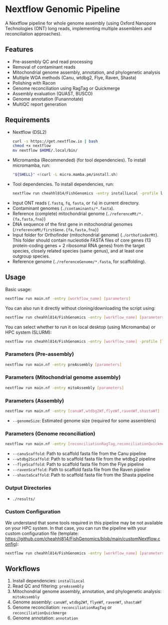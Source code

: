 # Nextflow Genomic Pipeline

A Nextflow pipeline for whole genome assembly (using Oxford Nanopore Technologies (ONT) long reads, implementing multiple assemblers and reconciliation approaches).

## Features
- Pre-assembly QC and read processing
- Removal of contaminant reads
- Mitochondrial genome assembly, annotation, and phylogenetic analysis
- Multiple WGA methods (Canu, wtdbg2, Flye, Raven, Shasta)
- Polishing with Racon
- Genome reconciliation using RagTag or Quickmerge
- Assembly evaluation (QUAST, BUSCO)
- Genome annotation (Funannotate)
- MultiQC report generation

## Requirements
- Nextflow (DSL2)
    ```bash
    curl -s https://get.nextflow.io | bash
    chmod +x nextflow
    mv nextflow $HOME/.local/bin/
    ```
- Micromamba (Recommended) (for tool dependencies). To install micromamba, run:
    ```bash
    "${SHELL}" <(curl -L micro.mamba.pm/install.sh)
    ```
- Tool dependencies. To install dependencies, run:
    ```bash
    nextflow run cheahhl814/FishGenomics -entry installLocal -profile local
    ```
- Input ONT reads (`.fastq`, `fq`, `fasta`, or `fa`) in current directory.
- Contaminant genomes (`./contaminants/*.fasta`).
- Reference (complete) mitochondrial genome (`./referenceMt/*.{fa,fasta,fna}`)
- DNA sequence of the first gene in mitochondrial genomes (`/referenceMt/firstGene.{fa,fasta,fna}`)
- Input folder for Orthofinder (mitochondrial genome) (`./orthofinderMt`). This folder should contain nucleotide FASTA files of core genes (13 protein-coding genes + 2 ribosomal RNA genes) from the target species, closely related species (same genus), and at least one outgroup species. 
- Reference genome (`./referenceGenome/*.fasta`, for scaffolding).

## Usage

Basic usage:
```bash
nextflow run main.nf -entry [workflow_name] [parameters]
```
You can also run it directly without cloning/downloading the script using:
```bash
nextflow run cheahhl814/FishGenomics -entry [workflow_name] [parameters]
```
You can select whether to run it on local desktop (using Micromamba) or HPC system (SLURM):
```bash
nextflow run cheahhl814/FishGenomics -entry [workflow_name] -profile [local,hpc] [parameters]
```

### Parameters (Pre-assembly)
```bash
nextflow run main.nf -entry preAssembly [parameters]
```
### Parameters (Mitochondrial genome assembly)
```bash
nextflow run main.nf -entry mitoAssembly [parameters]
```
### Parameters (Assembly)
```bash
nextflow run main.nf -entry [canuWf,wtdbg2Wf,flyeWf,ravenWf,shastaWf] --genomeSize "estimated_size"
```
- `--genomeSize`: Estimated genome size (required for some assemblers)

### Parameters (Genome reconciliation)
```bash
nextflow run main.nf -entry [reconciliationRagTag,reconciliationQuickmerge]
```
- `--canuScaffold`: Path to scaffold fasta file from the Canu pipeline
- `--wtdbg2Scaffold`: Path to scaffold fasta file from the wtdbg2 pipeline
- `--flyeScaffold`: Path to scaffold fasta file from the Flye pipeline
- `--ravenScaffold`: Path to scaffold fasta file from the Raven pipeline
- `--shastaScaffold`: Path to scaffold fasta file from the Shasta pipeline

### Output Directories
- `./results/`

### Custom Configuration
We understand that some tools required in this pipeline may be not available on your HPC system. In that case, you can run the pipeline with your custom configuration file (template: https://github.com/cheahhl814/FishGenomics/blob/main/customNextflow.config):
```bash
nextflow run cheahhl814/FishGenomics -entry [workflow_name] [parameters] -c [customConfigFile]
```

## Workflows
1. Install dependencies: `installLocal`
2. Read QC and filtering: `preAssembly`
3. Mitochondrial genome assembly, annotation, and phylogenetic analysis: `mitoAssembly`
4. Genome assembly: `canuWf`, `wtdbg2Wf`, `flyeWf`, `ravenWf`, `shastaWf`
5. Genome reconciliation: `reconciliationRagTag` or `reconciliationQuickmerge`
6. Genome annotation: `annotation`
